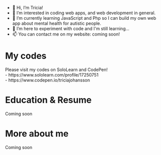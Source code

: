 - 👋 Hi, I’m Tricia!
- 👀 I’m interested in coding web apps, and web development in general.
- 🌱 I’m currently learning JavaScript and Php so I can build my own web app about mental health for autistic people.
- 💞️ I’m here to experiment with code and I'm still learning...
- 📫 You can contact me on my website: coming soon!

<h1>My codes</h1>
Please visit my codes on SoloLearn and CodePen!<br>
- https://www.sololearn.com/profile/17250751 <br>
- https://www.codepen.io/triciajohansson

<h1>Education & Resume</h1>
Coming soon

<h1>More about me</h1>
Coming soon


<!---
triciajoyz/triciajoyz is a ✨ special ✨ repository because its `README.md` (this file) appears on your GitHub profile.
You can click the Preview link to take a look at your changes.
--->

